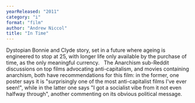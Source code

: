 ```yaml
---
yearReleased: "2011"
category: "i"
format: "film"
author: "Andrew Niccol"
title: "In Time"
---
```

Dystopian Bonnie and Clyde story, set in a future where  ageing is engineered to stop at 25, with longer life only available by the  purchase of time, as the only meaningful currency.
 
The Anarchism sub-Reddit discussions on top films  advocating anti-capitalism, and movies containing anarchism, both have  recommendations for this film: in the former, one poster says it is  "surprisingly one of the most anti-capitalist films I've ever seen!", while in  the latter one says "I got a socialist vibe from it not even halfway through",  another commenting on its obvious political message.